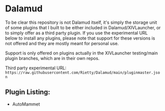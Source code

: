 # Dalamud

To be clear this repository is not Dalamud itself, it's simply the storage unit of some plugins that I built to be either included in Dalamud/XIVLauncher, or to simply offer as a third party plugin. If you use the experimental URL below to install any plugins, please note that support for these versions is not offered and they are mostly meant for personal use.

Support is only offered on plugins actually in the XIVLauncher testing/main plugin branches, which are in their own repos.

Third party experimental URL: `https://raw.githubusercontent.com/Rietty/Dalamud/main/pluginmaster.json`

## Plugin Listing:
- AutoMammet

